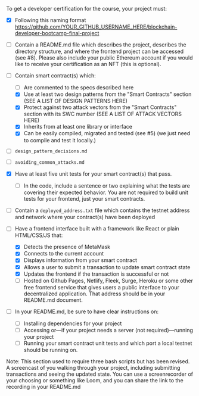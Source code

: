 To get a developer certification for the course, your project must:

- [x] Following this naming format https://github.com/YOUR_GITHUB_USERNAME_HERE/blockchain-developer-bootcamp-final-project
- [ ] Contain a README.md file which describes the project, describes the directory structure, and where the frontend project can be accessed (see #8). Please also include your public Ethereum account if you would like to receive your certification as an NFT (this is optional). 

- [ ] Contain smart contract(s) which:
    - [ ] Are commented to the specs described here
    - [x] Use at least two design patterns from the "Smart Contracts" section (SEE A LIST OF DESIGN PATTERNS HERE)
    - [x] Protect against two attack vectors from the "Smart Contracts" section with its SWC number (SEE A LIST OF ATTACK VECTORS HERE)
    - [x] Inherits from at least one library or interface
    - [x] Can be easily compiled, migrated and tested (see #5) (we just need to compile and test it locally.)

- [ ] `design_pattern_decisions.md`
- [ ] `avoiding_common_attacks.md`

- [x] Have at least five unit tests for your smart contract(s) that pass. 
    - [ ] In the code, include a sentence or two explaining what the tests are covering their expected behavior. You are not required to build unit tests for your frontend, just your smart contracts.

- [ ] Contain a `deployed_address.txt` file which contains the testnet address and network where your contract(s) have been deployed

- [ ] Have a frontend interface built with a framework like React or plain HTML/CSS/JS that:
    - [x] Detects the presence of MetaMask
    - [x] Connects to the current account
    - [x] Displays information from your smart contract
    - [x] Allows a user to submit a transaction to update smart contract state
    - [x] Updates the frontend if the transaction is successful or not
    - [ ] Hosted on Github Pages, Netlify, Fleek, Surge, Heroku or some other free frontend service that gives users a public interface to your decentralized application. That address should be in your README.md document.

- [ ] In your README.md, be sure to have clear instructions on: 
    - [ ] Installing dependencies for your project 
    - [ ] Accessing or—if your project needs a server (not required)—running your project
    - [ ] Running your smart contract unit tests and which port a local testnet should be running on.

Note: This section used to require three bash scripts but has been revised.
A screencast of you walking through your project, including submitting transactions and seeing the updated state. You can use a screenrecorder of your choosing or something like Loom, and you can share the link to the recording in your README.md
